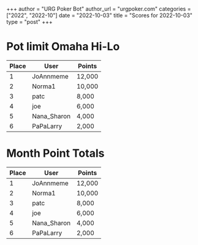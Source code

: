 +++
author = "URG Poker Bot"
author_url = "urgpoker.com"
categories = ["2022", "2022-10"]
date = "2022-10-03"
title = "Scores for 2022-10-03"
type = "post"
+++
# Pot limit Omaha Hi-Lo

| Place | User | Points |
|-------|------|--------|
| 1 | JoAnnmeme | 12,000 |
| 2 | Norma1 | 10,000 |
| 3 | patc | 8,000 |
| 4 | joe | 6,000 |
| 5 | Nana_Sharon | 4,000 |
| 6 | PaPaLarry | 2,000 |

# Month Point Totals

| Place | User | Points |
|-------|------|--------|
| 1 | JoAnnmeme | 12,000 |
| 2 | Norma1 | 10,000 |
| 3 | patc | 8,000 |
| 4 | joe | 6,000 |
| 5 | Nana_Sharon | 4,000 |
| 6 | PaPaLarry | 2,000 |
